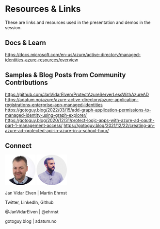# Resources & Links

These are links and resources used in the presentation and demos in the session. 

## Docs & Learn

https://docs.microsoft.com/en-us/azure/active-directory/managed-identities-azure-resources/overview

## Samples & Blog Posts from Community Contributions

https://github.com/JanVidarElven/ProtectAzureServerLessWithAzureAD
https://adatum.no/azure/azure-active-directory/azure-application-registrations-enterprise-app-managed-identities
https://gotoguy.blog/2022/03/15/add-graph-application-permissions-to-managed-identity-using-graph-explorer/ 
https://gotoguy.blog/2020/12/31/protect-logic-apps-with-azure-ad-oauth-part-1-management-access/ 
https://gotoguy.blog/2021/12/22/creating-an-azure-ad-protected-api-in-azure-in-a-school-hour/ 

## Connect

<img src="janvidar.jpg" width="100" height="100">
<img src="martin.png" width="100" height="100">

[janvidar]: janvidar.jpg "Jan Vidar Elven"
[martin]: martin.png "Martin Ehrnst"

Jan Vidar Elven | Martin Ehrnst

Twitter, LinkedIn, Github

@JanVidarElven  | @ehrnst

gotoguy.blog | adatum.no